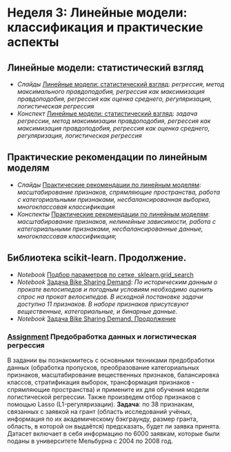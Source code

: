 # Неделя 3: Линейные модели: классификация и практические аспекты
## Линейные модели: статистический взгляд
 * _Слайды_ [Линейные модели: статистический взгляд](week_3/materials/Linejnye_modeli_statisticheskij_vzgljad.pdf): _регрессия, метод максимального правдоподобия, регрессия как максимизация правдоподобия, регрессия как оценка среднего, регуляризация, логистическая регрессия_
 * _Конспект_ [Линейные модели: статистический взгляд](week_3/materials/3-1.Linejnye_modeli_statisticheskij_vzglyad.pdf): _задача регрессии, метод максимизации правдоподобия, регрессия как максимизация правдоподобия, регрессия как оценка среднего, регуляризация, логистическая регрессия_
 
## Практические рекомендации по линейным моделям
 * _Слайды_ [Практические рекомендации по линейным моделям](week_3/materials/Prakticheskii_rekomendacii_po_linejnym_modeljam-Slides.pdf): _масштабирование признаков, спрямляющие пространства, работа с категориальными признаками, несбалансированная выборка, многоклассовая классификация_
 * _Конспекты_ [Практические рекомендации по линейным моделям](week_3/materials/3-2.Prakticheskie_rekomendacii_po_linejnym_modelyam.pdf): _масштабирование признаков, нелинейные зависимости, работа с категориальными признаками, несбалансированные данные, многоклассовая классификация_;

## Библиотека scikit-learn. Продолжение.
 * _Notebook_ [Подбор параметров по сетке, sklearn.grid_search](week_3/notebooks/sklearn.grid_search.ipynb)
 * _Notebook_ [Задача Bike Sharing Demand](week_3/notebooks/sklearn.case_part1.ipynb): _По историческим данным о прокате велосипедов и погодным условиям необходимо оценить спрос на прокат велосипедов. В исходной постановке задачи доступно 11 признаков. В наборе признаков присутсвуют вещественные, категориальные, и бинарные данные._
 * _Notebook_ [Задача Bike Sharing Demand. Продолжение](week_3/notebooks/sklearn.case_part2.ipynb)

### [Assignment](week_3/assignment_1/Preprocessing_LR.ipynb) Предобработка данных и логистическая регрессия
В задании вы познакомитесь с основными техниками предобработки данных (обработка пропусков, преобразование категориальных признаков, масштабирование вещественных признаков, балансировка классов, стратификация выборок, трансформация признаков - спрямляющие пространства) и примените их для обучения модели логистической регрессии. Также произведем отбор признаков с помощью Lasso (L1-регуляризации).
__Задача__: по 38 признакам, связанных с заявкой на грант (область исследований учёных, информация по их академическому бэкграунду, размер гранта, область, в которой он выдаётся) предсказать, будет ли заявка принята. Датасет включает в себя информацию по 6000 заявкам, которые были поданы в университете Мельбурна с 2004 по 2008 год.
